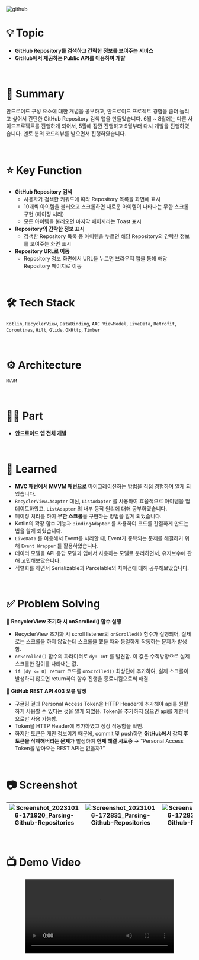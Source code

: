
![github](https://github.com/sdhong0609/Parsing-Github-Repositories/assets/78577085/6a94374e-22f0-4ebd-9b29-26faf881f00c)

# 💡 Topic

- **GitHub Repository를 검색하고 간략한 정보를 보여주는 서비스**
- **GitHub에서 제공하는 Public API를 이용하여 개발**

<br>

# 📝 Summary
안드로이드 구성 요소에 대한 개념을 공부하고, 안드로이드 프로젝트 경험을 좀더 늘리고 싶어서 간단한 GitHub Repository 검색 앱을 만들었습니다. 6월 ~ 8월에는 다른 사이드프로젝트를 진행하게 되어서, 5월에 잠깐 진행하고 9월부터 다시 개발을 진행하였습니다. 멘토 분의 코드리뷰를 받으면서 진행하였습니다.

<br>

# ⭐️ Key Function
- **GitHub Repository 검색**
    - 사용자가 검색한 키워드에 따라 Repository 목록을 화면에 표시
    - 10개씩 아이템을 불러오고 스크롤하면 새로운 아이템이 나타나는 무한 스크롤 구현 (페이징 처리)
    - 모든 아이템을 불러오면 마지막 페이지라는 Toast 표시
- **Repository의 간략한 정보 표시**
    - 검색한 Repository 목록 중 아이템을 누르면 해당 Repository의 간략한 정보를 보여주는 화면 표시
- **Repository URL로 이동**
    - Repository 정보 화면에서 URL을 누르면 브라우저 앱을 통해 해당 Repository 페이지로 이동

<br>

# 🛠 Tech Stack
`Kotlin`, `RecyclerView`, `DataBinding`, `AAC ViewModel`, `LiveData`, `Retrofit`, `Coroutines`, `Hilt`, `Glide`, `OkHttp`, `Timber`

<br>

# ⚙️ Architecture
`MVVM`

<br>

# 🤚🏻 Part
- **안드로이드 앱 전체 개발**
<br>

# 🤔 Learned
- **MVC 패턴에서 MVVM 패턴으로** 마이그레이션하는 방법을 직접 경험하며 알게 되었습니다.
- `RecyclerView.Adapter` 대신, `ListAdapter` 를 사용하여 효율적으로 아이템을 업데이트하였고, `ListAdapter` 의 내부 동작 원리에 대해 공부하였습니다.
- 페이징 처리를 하여 **무한 스크롤**을 구현하는 방법을 알게 되었습니다.
- Kotlin의 확장 함수 기능과 `BindingAdapter` 를 사용하여 코드를 간결하게 만드는 법을 알게 되었습니다.
- `LiveData` 를 이용해서 Event를 처리할 때, Event가 중복되는 문제를 해결하기 위해 `Event Wrapper` 를 활용하였습니다.
- 데이터 모델을 API 응답 모델과 앱에서 사용하는 모델로 분리하면서, 유지보수에 관해 고민해보았습니다.
- 직렬화를 하면서 Serializable과 Parcelable의 차이점에 대해 공부해보았습니다.

<br>

# ✅ Problem Solving

📌 **RecyclerView 초기화 시 onScrolled() 함수 실행**
- RecyclerView 초기화 시 scroll listener의 `onScrolled()` 함수가 실행되어, 실제로는 스크롤을 하지 않았는데 스크롤을 했을 때와 동일하게 작동하는 문제가 발생함.
- `onScrolled()` 함수의 파라미터로 `dy: Int` 를 발견함. 이 값은 수직방향으로 실제 스크롤한 길이를 나타내는 값.
- `if (dy <= 0) return` 코드를 `onScrolled()` 최상단에 추가하여, 실제 스크롤이 발생하지 않으면 return하여 함수 진행을 종료시킴으로써 해결.

📌 **GitHub REST API 403 오류 발생**
- 구글링 결과 Personal Access Token을 HTTP Header에 추가해야 api를 원활하게 사용할 수 있다는 것을 알게 되었음. Token을 추가하지 않으면 api를 제한적으로만 사용 가능함.
- Token을 HTTP Header에 추가하였고 정상 작동함을 확인.
- 하지만 토큰은 개인 정보이기 때문에, commit 및 push하면 **GitHub에서 감지 후 토큰을 삭제해버리는 문제**가 발생하여 **현재 해결 시도중** → “Personal Access Token을 받아오는 REST API는 없을까?”

<br>

# 📷 Screenshot
|![Screenshot_20231016-171920_Parsing-Github-Repositories](https://github.com/sdhong0609/Parsing-Github-Repositories/assets/78577085/8e47c3d7-345d-48bc-835e-2555c8397da0) |![Screenshot_20231016-172831_Parsing-Github-Repositories](https://github.com/sdhong0609/Parsing-Github-Repositories/assets/78577085/5508c326-642b-48af-8702-c4f55a5ba918) |![Screenshot_20231016-172831_Parsing-Github-Repositories](https://github.com/sdhong0609/Parsing-Github-Repositories/assets/78577085/5508c326-642b-48af-8702-c4f55a5ba918)|
|-|-|-|

<br>

# 📺 Demo Video

<div align="center">
  <video src="https://github.com/sdhong0609/Parsing-Github-Repositories/assets/78577085/98a8e6d3-dda7-4de8-a162-8cda76bf355e" width="400" />
</div>


